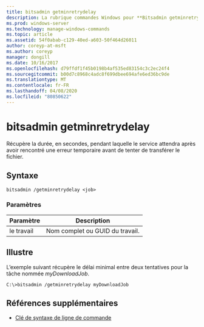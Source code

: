 ```yaml
---
title: bitsadmin getminretrydelay
description: La rubrique commandes Windows pour **Bitsadmin getminretrydelay**, qui récupère la durée, en secondes, pendant laquelle le service attend après avoir rencontré une erreur temporaire avant de tenter de transférer le fichier.
ms.prod: windows-server
ms.technology: manage-windows-commands
ms.topic: article
ms.assetid: 54f0abab-c129-40ed-a603-50f464d26011
author: coreyp-at-msft
ms.author: coreyp
manager: dongill
ms.date: 10/16/2017
ms.openlocfilehash: d79ffdf1f45b0198b4af535ed83154c3c2ec24f4
ms.sourcegitcommit: b00d7c8968c4adc8f699dbee694afe6ed36bc9de
ms.translationtype: MT
ms.contentlocale: fr-FR
ms.lasthandoff: 04/08/2020
ms.locfileid: "80850622"
---
```

# <a name="bitsadmin-getminretrydelay"></a>bitsadmin getminretrydelay

Récupère la durée, en secondes, pendant laquelle le service attendra après avoir rencontré une erreur temporaire avant de tenter de transférer le fichier.

## <a name="syntax"></a>Syntaxe

```
bitsadmin /getminretrydelay <job>
```

### <a name="parameters"></a>Paramètres

| Paramètre | Description |
| -------------- | -------------- |
| le travail | Nom complet ou GUID du travail. |

## <a name="examples"></a><a name=BKMK_examples></a>Illustre

L’exemple suivant récupère le délai minimal entre deux tentatives pour la tâche nommée *myDownloadJob*.

```
C:\>bitsadmin /getminretrydelay myDownloadJob
```

## <a name="additional-references"></a>Références supplémentaires

- [Clé de syntaxe de ligne de commande](command-line-syntax-key.md)
